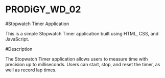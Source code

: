 # PRODiGY_WD_02

#Stopwatch Timer Application

This is a simple Stopwatch Timer application built using HTML, CSS, and JavaScript.

#Description

The Stopwatch Timer application allows users to measure time with precision up to milliseconds. Users can start, stop, and reset the timer, as well as record lap times.

